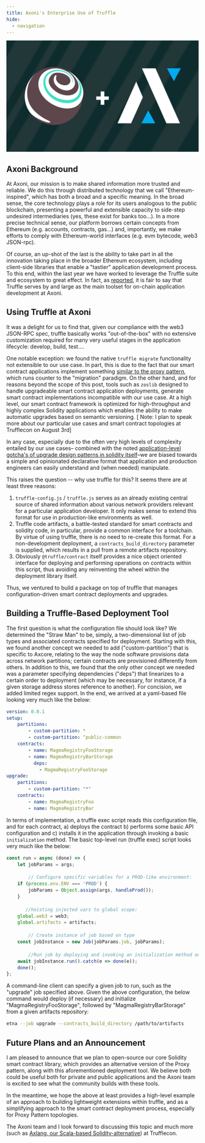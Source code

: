 ```yaml
---
title: Axoni's Enterprise Use of Truffle
hide:
  - navigation
---
```


![Truffle + Axoni](/img/blog/axonis-enterprise-use-of-truffle/truffle-axoni.png)

## Axoni Background

At Axoni, our mission is to make shared information more trusted and reliable. We do this through distributed technology that we call "Ethereum-inspired", which has both a broad and a specific meaning. In the broad sense, the core technology plays a role for its users analogous to the public blockchain, presenting a powerful and extensible capacity to side-step undesired intermediaries (yes, these exist for banks too...). In a more precise technical sense, our platform borrows certain concepts from Ethereum (e.g. accounts, contracts, gas...) and, importantly, we make efforts to comply with Ethereum-world interfaces (e.g. evm bytecode, web3 JSON-rpc).

Of course, an up-shot of the last is the ability to take part in all the innovation taking place in the broader Ethereum ecosystem, including client-side libraries that enable a "tastier" application development process. To this end, within the last year we have worked to leverage the Truffle suite and ecosystem to great effect. In fact, as [reported](https://www.forbes.com/sites/michaeldelcastillo/2019/04/29/consensys-spins-off-ethereum-startup-truffle-to-take-blockchain-to-big-business/#1e84a5622e21), it is fair to say that Truffle serves by and large as the main toolset for on-chain application development at Axoni.

## Using Truffle at Axoni

It was a delight for us to find that, given our compliance with the web3 JSON-RPC spec, truffle basically works "out-of-the-box" with no extensive customization required for many very useful stages in the application lifecycle: develop, build, test....

One notable exception: we found the native `truffle migrate` functionality not extensible to our use case. In part, this is due to the fact that our smart contract applications implement something [similar to the proxy pattern](https://blog.zeppelinos.org/the-transparent-proxy-pattern/), which runs counter to the "migration" paradigm. On the other hand, and for reasons beyond the scope of this post, tools such as `zoslib` designed to handle upgradeable smart contract application deployments, generate smart contract implementations incompatible with our use case. At a high level, our smart contract framework is optimized for high-throughput and highly complex Solidity applications which enables the ability to make automatic upgrades based on semantic versioning. [ Note: I plan to speak more about our particular use cases and smart contract topologies at Trufflecon on August 3rd]

In any case, especially due to the often very high levels of complexity entailed by our use cases– combined with the noted [application-level gotcha's of upgrade design patterns in solidity itself](https://blog.trailofbits.com/2018/09/05/contract-upgrade-anti-patterns/)–we are biased towards a simple and opinionated declarative format that application and production engineers can easily understand and (when needed) manipulate.

This raises the question -- why use truffle for this? It seems there are at least three reasons:

1. `truffle-config.js` / `truffle.js` serves as an already existing central source of shared information about various network providers relevant for a particular application developer. It only makes sense to extend this format for use in production-like environments as well.
1. Truffle code artifacts, a battle-tested standard for smart contracts and solidity code, in particular, provide a common interface for a toolchain. By virtue of using truffle, there is no need to re-create this format. For a non-development deployment, a `contracts_build_directory` parameter is supplied, which results in a pull from a remote artifacts repository.
1. Obviously `@truffle/contract` itself provides a nice object oriented interface for deploying and performing operations on contracts within this script, thus avoiding any reinventing the wheel within the deployment library itself.

Thus, we ventured to build a package on top of truffle that manages configuration-driven smart contract deployments and upgrades.

## Building a Truffle-Based Deployment Tool

The first question is what the configuration file should look like? We determined the "Straw Man" to be, simply, a two-dimensional list of job types and associated contracts specified for deployment. Starting with this, we found another concept we needed to add ("custom-partition") that is specific to Axcore, relating to the way the node software provisions data across network partitions; certain contracts are provisioned differently from others. In addition to this, we found that the only other concept we needed was a parameter specifying dependencies ("deps") that linearizes to a certain order to deployment (which may be necessary, for instance, if a given storage address stores reference to another). For concision, we added limited regex support. In the end, we arrived at a yaml-based file looking very much like the below:

``` yaml
version: 0.0.1
setup:
    partitions:
        - custom-partition: *
        - custom-partition: ^public-common
    contracts:
        - name: MagmaRegistryFooStorage
        - name: MagmaRegistryBarStorage
          deps:
            - MagmaRegistryFooStorage
upgrade:
    partitions:
        - custom-partition: "*"
    contracts:
        - name: MagmaRegistryFoo
        - name: MagmaRegistryBar
```

In terms of implementation, a truffle exec script reads this configuration file, and for each contract, a) deploys the contract b) performs some basic API configuration and c) installs it in the application through invoking a basic `initialization` method. The basic top-level run (truffle exec) script looks very much like the below:

``` javascript
const run = async (done) => {
    let jobParams = args;

        // Configure specific variables for a PROD-like environment:
    if (process.env.ENV === 'PROD') {
        jobParams = Object.assign(args, handleProd());
    }

       //hoisting injected vars to global scope:
    global.web3 = web3;
    global.artifacts = artifacts;

        // Create instance of job based on type
    const jobInstance = new Job(jobParams.job, jobParams);

        //Run job by deploying and invoking an initialization method on each contract
    await jobInstance.run().catch(e => done(e));
    done();
};
```

A command-line client can specify a given job to run, such as the "upgrade" job specified above. Given the above configuration, the below command would deploy (if necessary) and initialize "MagmaRegistryFooStorage", followed by "MagmaRegistryBarStorage" from a given artifacts repository:

``` bash
etna --job upgrade --contracts_build_directory /path/to/artifacts
```

## Future Plans and an Announcement

I am pleased to announce that we plan to open-source our core Solidity smart contract library, which provides an alternative version of the Proxy pattern, along with this aforementioned deployment tool. We believe both could be useful both for private and public applications and the Axoni team is excited to see what the community builds with these tools.

In the meantime, we hope the above at least provides a high-level example of an approach to building lightweight extensions within truffle, and as a simplifying approach to the smart contract deployment process, especially for Proxy Pattern topologies.

The Axoni team and I look forward to discussing this topic and much more (such as [Axlang, our Scala-based Solidity-alternative](https://axoni.com/axlang/)) at Trufflecon.
